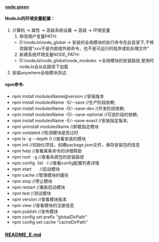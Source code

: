#### [node.green](http://node.green/)
#### NodeJs的环境变量配置：
  1. 计算机 -> 属性 -> 高级系统设置 -> 高级 -> 环境变量
      1. 修改用户变量PATH:
        * D:\nodeJs\node_global -> 安装的全局模块的执行命令在此目录下,不修改报错"xxx不是内部或外部命令，也不是可运行的程序或批处理文件"
      2. 新建系统环境变量NODE_PATH:
        * D:\nodeJs\node_global\node_modules ->全局模块的安装路径,使用时nodeJs会从此路径下加载
  2. 安装anywhere全局模块测试:
#### npm命令:
* npm install modulesName@version  //安装版本
* npm install modulesName -S/--save //生产阶段依赖;
* npm install modulesName -D/--save-dev   //开发阶段依赖;
* npm install modulesName -O/--save-optional  //可选阶段的依赖;
* npm install modulesName -E/--save-exact     //安装指定版本;
* npm uninstall modulesName       //卸载指定模块
* npm outdated                    //检测模块是否过时
* npm ls -g --depth 0          //查看安装的模块
* npm init        //初始化项目，创建package.json文件，保存安装包的信息
* npm help        //查看某条命令的详细帮助 
* npm root  -g  //查看系统包的安装路径
* npm config  list  -l  //查看config配置列表详情
* npm start       //启动模块
* npm cache      //管理模块的缓存
* npm stop        //停止模块
* npm restart    //重新启动模块
* npm test       //测试模块
* npm version    //查看模块版本
* npm view       //查看模块的注册信息
* npm publish     //发布模块
* npm config set prefix "globalDirPath"
* npm config set cache "cacheDirPath"
### [README_E.md](https://github.com/luoleiself/summary/blob/master/NodeJs/README_E.md)
